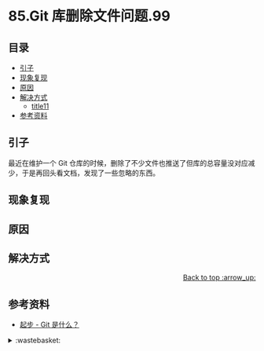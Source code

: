 # 85.Git 库删除文件问题.99
## <a name="index"></a> 目录
- [引子](#start)
- [现象复现](#reappear)
- [原因](#reason)
- [解决方式](#solution)
  - [title11](#title11)
- [参考资料](#reference)


## <a name="start"></a> 引子
最近在维护一个 Git 仓库的时候，删除了不少文件也推送了但库的总容量没对应减少，于是再回头看文档，发现了一些忽略的东西。

## <a name="reappear"></a> 现象复现



## <a name="reason"></a> 原因

## <a name="solution"></a> 解决方式




<div align="right"><a href="#index">Back to top :arrow_up:</a></div>


## <a name="reference"></a> 参考资料
- [起步 - Git 是什么？][url-1]


[url-1]:https://git-scm.com/book/zh/v2/%E8%B5%B7%E6%AD%A5-Git-%E6%98%AF%E4%BB%80%E4%B9%88%EF%BC%9F

[url-local-5]:../images/n/help.png

<details>
<summary>:wastebasket:</summary>


![n-poster][url-local-poster]

</details>

[url-book]:https://book.douban.com/subject/26916012/
[url-local-poster]:../images/n/poster.jpg
